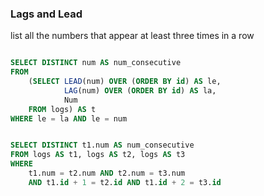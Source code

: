 
### Lags and Lead
list all the numbers that appear at least three times in a row

```sql

SELECT DISTINCT num AS num_consecutive
FROM
    (SELECT LEAD(num) OVER (ORDER BY id) AS le,
            LAG(num) OVER (ORDER BY id) AS la,
            Num
    FROM logs) AS t
WHERE le = la AND le = num
```

```sql

SELECT DISTINCT t1.num AS num_consecutive
FROM logs AS t1, logs AS t2, logs AS t3
WHERE
    t1.num = t2.num AND t2.num = t3.num
    AND t1.id + 1 = t2.id AND t1.id + 2 = t3.id
```
